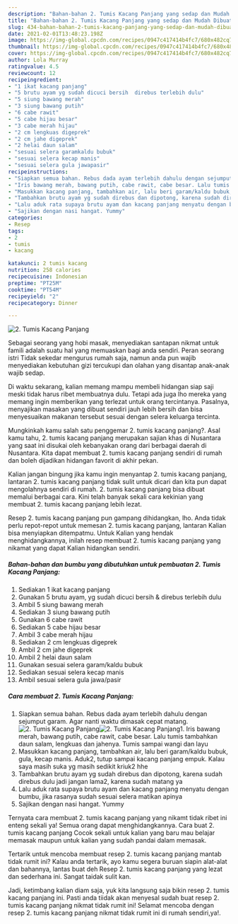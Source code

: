 ```yaml
---
description: "Bahan-bahan 2. Tumis Kacang Panjang yang sedap dan Mudah Dibuat"
title: "Bahan-bahan 2. Tumis Kacang Panjang yang sedap dan Mudah Dibuat"
slug: 434-bahan-bahan-2-tumis-kacang-panjang-yang-sedap-dan-mudah-dibuat
date: 2021-02-01T13:48:23.198Z
image: https://img-global.cpcdn.com/recipes/0947c417414b4fc7/680x482cq70/2-tumis-kacang-panjang-foto-resep-utama.jpg
thumbnail: https://img-global.cpcdn.com/recipes/0947c417414b4fc7/680x482cq70/2-tumis-kacang-panjang-foto-resep-utama.jpg
cover: https://img-global.cpcdn.com/recipes/0947c417414b4fc7/680x482cq70/2-tumis-kacang-panjang-foto-resep-utama.jpg
author: Lola Murray
ratingvalue: 4.5
reviewcount: 12
recipeingredient:
- "1 ikat kacang panjang"
- "5 brutu ayam yg sudah dicuci bersih  direbus terlebih dulu"
- "5 siung bawang merah"
- "3 siung bawang putih"
- "6 cabe rawit"
- "5 cabe hijau besar"
- "3 cabe merah hijau"
- "2 cm lengkuas digeprek"
- "2 cm jahe digeprek"
- "2 helai daun salam"
- "sesuai selera garamkaldu bubuk"
- "sesuai selera kecap manis"
- "sesuai selera gula jawapasir"
recipeinstructions:
- "Siapkan semua bahan. Rebus dada ayam terlebih dahulu dengan sejumput garam. Agar nanti waktu dimasak cepat matang."
- "Iris bawang merah, bawang putih, cabe rawit, cabe besar. Lalu tumis tambahkan daun salam, lengkuas dan jahenya. Tumis sampai wangi dan layu"
- "Masukkan kacang panjang, tambahkan air, lalu beri garam/kaldu bubuk, gula, kecap manis. Aduk2, tutup sampai kacang panjang empuk. Kalau saya masih suka yg masih sedikit kriuk2 hhe"
- "Tambahkan brutu ayam yg sudah direbus dan dipotong, karena sudah direbus dulu jadi jangan lama2, karena sudah matang ya"
- "Lalu aduk rata supaya brutu ayam dan kacang panjang menyatu dengan bumbu, jika rasanya sudah sesuai selera matikan apinya"
- "Sajikan dengan nasi hangat. Yummy"
categories:
- Resep
tags:
- 2
- tumis
- kacang

katakunci: 2 tumis kacang 
nutrition: 258 calories
recipecuisine: Indonesian
preptime: "PT25M"
cooktime: "PT54M"
recipeyield: "2"
recipecategory: Dinner

---
```



![2. Tumis Kacang Panjang](https://img-global.cpcdn.com/recipes/0947c417414b4fc7/680x482cq70/2-tumis-kacang-panjang-foto-resep-utama.jpg)

Sebagai seorang yang hobi masak, menyediakan santapan nikmat untuk famili adalah suatu hal yang memuaskan bagi anda sendiri. Peran seorang istri Tidak sekedar mengurus rumah saja, namun anda pun wajib menyediakan kebutuhan gizi tercukupi dan olahan yang disantap anak-anak wajib sedap.

Di waktu  sekarang, kalian memang mampu membeli hidangan siap saji meski tidak harus ribet membuatnya dulu. Tetapi ada juga lho mereka yang memang ingin memberikan yang terlezat untuk orang tercintanya. Pasalnya, menyajikan masakan yang dibuat sendiri jauh lebih bersih dan bisa menyesuaikan makanan tersebut sesuai dengan selera keluarga tercinta. 



Mungkinkah kamu salah satu penggemar 2. tumis kacang panjang?. Asal kamu tahu, 2. tumis kacang panjang merupakan sajian khas di Nusantara yang saat ini disukai oleh kebanyakan orang dari berbagai daerah di Nusantara. Kita dapat membuat 2. tumis kacang panjang sendiri di rumah dan boleh dijadikan hidangan favorit di akhir pekan.

Kalian jangan bingung jika kamu ingin menyantap 2. tumis kacang panjang, lantaran 2. tumis kacang panjang tidak sulit untuk dicari dan kita pun dapat mengolahnya sendiri di rumah. 2. tumis kacang panjang bisa dibuat memalui berbagai cara. Kini telah banyak sekali cara kekinian yang membuat 2. tumis kacang panjang lebih lezat.

Resep 2. tumis kacang panjang pun gampang dihidangkan, lho. Anda tidak perlu repot-repot untuk memesan 2. tumis kacang panjang, lantaran Kalian bisa menyiapkan ditempatmu. Untuk Kalian yang hendak menghidangkannya, inilah resep membuat 2. tumis kacang panjang yang nikamat yang dapat Kalian hidangkan sendiri.

<!--inarticleads1-->

##### Bahan-bahan dan bumbu yang dibutuhkan untuk pembuatan 2. Tumis Kacang Panjang:

1. Sediakan 1 ikat kacang panjang
1. Gunakan 5 brutu ayam, yg sudah dicuci bersih &amp; direbus terlebih dulu
1. Ambil 5 siung bawang merah
1. Sediakan 3 siung bawang putih
1. Gunakan 6 cabe rawit
1. Sediakan 5 cabe hijau besar
1. Ambil 3 cabe merah hijau
1. Sediakan 2 cm lengkuas digeprek
1. Ambil 2 cm jahe digeprek
1. Ambil 2 helai daun salam
1. Gunakan sesuai selera garam/kaldu bubuk
1. Sediakan sesuai selera kecap manis
1. Ambil sesuai selera gula jawa/pasir




<!--inarticleads2-->

##### Cara membuat 2. Tumis Kacang Panjang:

1. Siapkan semua bahan. Rebus dada ayam terlebih dahulu dengan sejumput garam. Agar nanti waktu dimasak cepat matang.
<img src="https://img-global.cpcdn.com/steps/1c5ff97b8e5b78eb/160x128cq70/2-tumis-kacang-panjang-langkah-memasak-1-foto.jpg" alt="2. Tumis Kacang Panjang"><img src="https://img-global.cpcdn.com/steps/9119a1d558f71f3a/160x128cq70/2-tumis-kacang-panjang-langkah-memasak-1-foto.jpg" alt="2. Tumis Kacang Panjang">1. Iris bawang merah, bawang putih, cabe rawit, cabe besar. Lalu tumis tambahkan daun salam, lengkuas dan jahenya. Tumis sampai wangi dan layu
1. Masukkan kacang panjang, tambahkan air, lalu beri garam/kaldu bubuk, gula, kecap manis. Aduk2, tutup sampai kacang panjang empuk. Kalau saya masih suka yg masih sedikit kriuk2 hhe
1. Tambahkan brutu ayam yg sudah direbus dan dipotong, karena sudah direbus dulu jadi jangan lama2, karena sudah matang ya
1. Lalu aduk rata supaya brutu ayam dan kacang panjang menyatu dengan bumbu, jika rasanya sudah sesuai selera matikan apinya
1. Sajikan dengan nasi hangat. Yummy




Ternyata cara membuat 2. tumis kacang panjang yang nikamt tidak ribet ini enteng sekali ya! Semua orang dapat menghidangkannya. Cara buat 2. tumis kacang panjang Cocok sekali untuk kalian yang baru mau belajar memasak maupun untuk kalian yang sudah pandai dalam memasak.

Tertarik untuk mencoba membuat resep 2. tumis kacang panjang mantab tidak rumit ini? Kalau anda tertarik, ayo kamu segera buruan siapin alat-alat dan bahannya, lantas buat deh Resep 2. tumis kacang panjang yang lezat dan sederhana ini. Sangat taidak sulit kan. 

Jadi, ketimbang kalian diam saja, yuk kita langsung saja bikin resep 2. tumis kacang panjang ini. Pasti anda tiidak akan menyesal sudah buat resep 2. tumis kacang panjang nikmat tidak rumit ini! Selamat mencoba dengan resep 2. tumis kacang panjang nikmat tidak rumit ini di rumah sendiri,ya!.

